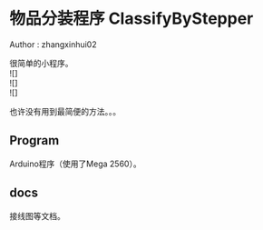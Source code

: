 # 物品分装程序  ClassifyByStepper  
Author : zhangxinhui02  

很简单的小程序。  
![]  
![]  
![]  

也许没有用到最简便的方法。。。

## Program
Arduino程序（使用了Mega 2560）。

## docs
接线图等文档。